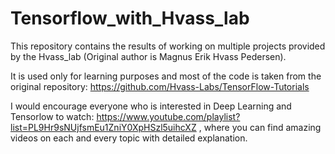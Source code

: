 # Tensorflow_with_Hvass_lab
This repository contains the results of working on multiple projects provided by the Hvass_lab (Original author is Magnus Erik Hvass Pedersen).

It is used only for learning purposes and most of the code is taken from the original repository:
https://github.com/Hvass-Labs/TensorFlow-Tutorials

I would encourage everyone who is interested in Deep Learning and Tensorlow to watch:
https://www.youtube.com/playlist?list=PL9Hr9sNUjfsmEu1ZniY0XpHSzl5uihcXZ , where you can find amazing videos on each and every topic with detailed explanation.
